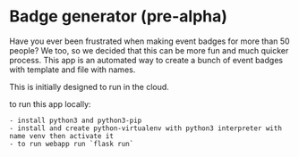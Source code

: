# Badge generator (pre-alpha)
 
Have you ever been frustrated when making event badges for more than 50 people? We too, so we decided that this can be more fun and much quicker process.
This app is an automated way to create a bunch of event badges with template and file with names.

This is initially designed to run in the cloud.

to run this app locally:

	- install python3 and python3-pip
	- install and create python-virtualenv with python3 interpreter with name venv then activate it
	- to run webapp run `flask run`


